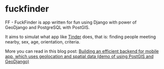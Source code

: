 fuckfinder
==========

FF - FuckFinder is app written for fun using Django with power of GeoDjango and PostgreSQL with PostGIS.

It aims to simulat what app like [Tinder](http://en.wikipedia.org/wiki/Tinder_%28application%29) does, that is: finding people meeting nearby, sex, age, orientation, criteria.

More you can read in this blog post: [Building an efficient backend for mobile app, which uses geolocation and spatial data (demo of using PostGIS and GeoDjango)](http://andilabs.github.io/django/devops/tools/postgres/postgis/2015/01/31/postgis-geodjango-english.html)

